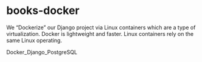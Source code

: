 # books-docker
We “Dockerize” our Django project via Linux containers which are a type of virtualization.
Docker is lightweight and faster. Linux containers rely on the same Linux operating. 

Docker_Django_PostgreSQL

